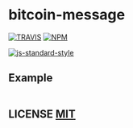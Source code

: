 # bitcoin-message

[![TRAVIS](https://secure.travis-ci.org/bitcoinjs/bitcoin-message.png)](http://travis-ci.org/bitcoinjs/bitcoin-message)
[![NPM](http://img.shields.io/npm/v/bitcoin-message.svg)](https://www.npmjs.org/package/bitcoin-message)

[![js-standard-style](https://cdn.rawgit.com/feross/standard/master/badge.svg)](https://github.com/feross/standard)


## Example

``` javascript
```

## LICENSE [MIT](LICENSE)

